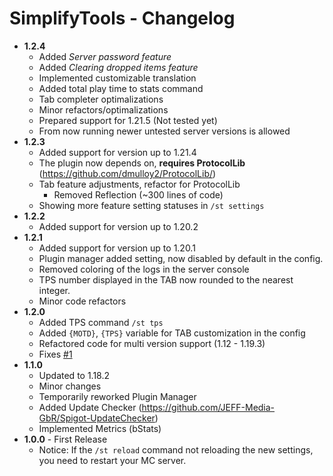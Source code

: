 # SimplifyTools - Changelog
- **1.2.4**
  - Added *Server password feature*
  - Added *Clearing dropped items feature*
  - Implemented customizable translation
  - Added total play time to stats command
  - Tab completer optimalizations
  - Minor refactors/optimalizations
  - Prepared support for 1.21.5 (Not tested yet)
  - From now running newer untested server versions is allowed
- **1.2.3**
  - Added support for version up to 1.21.4
  - The plugin now depends on, <b>requires ProtocolLib</b> (https://github.com/dmulloy2/ProtocolLib/)
  - Tab feature adjustments, refactor for ProtocolLib
    - Removed Reflection (~300 lines of code)
  - Showing more feature setting statuses in `/st settings` 
- **1.2.2**
  - Added support for version up to 1.20.2
- **1.2.1**
   - Added support for version up to 1.20.1
   - Plugin manager added setting, now disabled by default in the config.
   - Removed coloring of the logs in the server console
   - TPS number displayed in the TAB now rounded to the nearest integer.
   - Minor code refactors
 - **1.2.0**
   - Added TPS command `/st tps` 
   - Added `{MOTD}`, `{TPS}` variable for TAB customization in the config 
   - Refactored code for multi version support (1.12 - 1.19.3)
   - Fixes [#1](https://github.com/LabodiDavid/SimplifyTools/issues/1)
 - **1.1.0**
   - Updated to 1.18.2
   - Minor changes
   - Temporarily reworked Plugin Manager
   - Added Update Checker (https://github.com/JEFF-Media-GbR/Spigot-UpdateChecker)
   - Implemented Metrics (bStats)
 - **1.0.0** - First Release
     - Notice: If the `/st reload` command not reloading the new settings, you need to restart your MC server.
